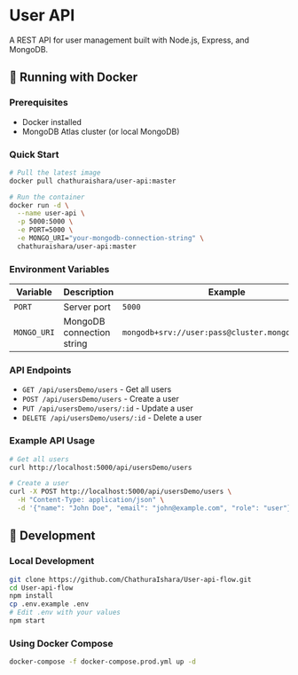 # User API

A REST API for user management built with Node.js, Express, and MongoDB.

## 🐳 Running with Docker

### Prerequisites
- Docker installed
- MongoDB Atlas cluster (or local MongoDB)

### Quick Start

```bash
# Pull the latest image
docker pull chathuraishara/user-api:master

# Run the container
docker run -d \
  --name user-api \
  -p 5000:5000 \
  -e PORT=5000 \
  -e MONGO_URI="your-mongodb-connection-string" \
  chathuraishara/user-api:master
```

### Environment Variables

| Variable | Description | Example |
|----------|-------------|---------|
| `PORT` | Server port | `5000` |
| `MONGO_URI` | MongoDB connection string | `mongodb+srv://user:pass@cluster.mongodb.net/db` |

### API Endpoints

- `GET /api/usersDemo/users` - Get all users
- `POST /api/usersDemo/users` - Create a user
- `PUT /api/usersDemo/users/:id` - Update a user
- `DELETE /api/usersDemo/users/:id` - Delete a user

### Example API Usage

```bash
# Get all users
curl http://localhost:5000/api/usersDemo/users

# Create a user
curl -X POST http://localhost:5000/api/usersDemo/users \
  -H "Content-Type: application/json" \
  -d '{"name": "John Doe", "email": "john@example.com", "role": "user"}'
```

## 🔧 Development

### Local Development
```bash
git clone https://github.com/ChathuraIshara/User-api-flow.git
cd User-api-flow
npm install
cp .env.example .env
# Edit .env with your values
npm start
```

### Using Docker Compose
```bash
docker-compose -f docker-compose.prod.yml up -d
```
